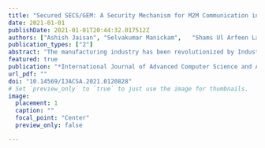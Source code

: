 ```yaml
---
title: "Secured SECS/GEM: A Security Mechanism for M2M Communication in Industry 4.0 Ecosystem"
date: 2021-01-01
publishDate: 2021-01-01T20:44:32.017512Z
authors: ["Ashish Jaisan", "Selvakumar Manickam",   "Shams Ul Arfeen Laghari", "Shafiq Rehman",  " Shankar Karuppayah"]
publication_types: ["2"]
abstract: "The manufacturing industry has been revolutionized by Industry 4.0, vastly improving the manufacturing process, increasing production quality and capacity. Machine-to-Machine (M2M) communication protocols were developed to strengthen and bind this ecosystem by allowing machines to communicate with each other. The SECS/GEM protocol is at the heart of the manufacturing industry, thriving as a communication protocol and control system for years. It is a manufacturing equipment protocol used for equipment-host data communications. However, it is not without drawbacks, despite being a widely adopted communication protocol used by leading industries. SECS/GEM does not offer any type of security features as it was designed to work in a closed network. Such shortcomings in the protocol will allow attackers to steal secrets such as manufacturing processes by looking at recipes, perform reconnaissance prior to sabotage attempts, and can have severe implications on the entire industry. This paper proposes a mechanism to secure SECS/GEM data messages with AES-GCM encryption and evaluate the performance with the standard SECS/GEM protocol. The results from our evaluations showed that the proposed mechanism achieves data confidentiality and authenticity with a negligible overhead of 0.8 milliseconds and 0.37 milliseconds when sending and receiving a message, respectively, compared to the standard protocol."
featured: true
publication: "*International Journal of Advanced Computer Science and Applications*"
url_pdf: ""
doi: "10.14569/IJACSA.2021.0120828"
# Set `preview_only` to `true` to just use the image for thumbnails.
image:
  placement: 1
  caption: ""
  focal_point: "Center"
  preview_only: false

---
```



